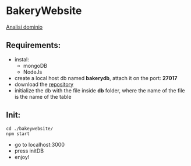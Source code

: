 # BakeryWebsite

[Analisi dominio](https://github.com/MatteoMaso/BakeryWebsite/tree/master/doc/analisiDominio.md)

## Requirements:

- instal:
  -  mongoDB
  -  NodeJs
- create a local host db named **bakerydb**, attach it on the port: **27017**
- download the [repository](https://github.com/MatteoMaso/BakeryWebsite.git)
- initialize the db with the file inside **db** folder, where the name of the file is the name of the table

## Init:

```
cd ./bakeywebsite/
npm start
```

- go to localhost:3000
- press initDB
- enjoy!